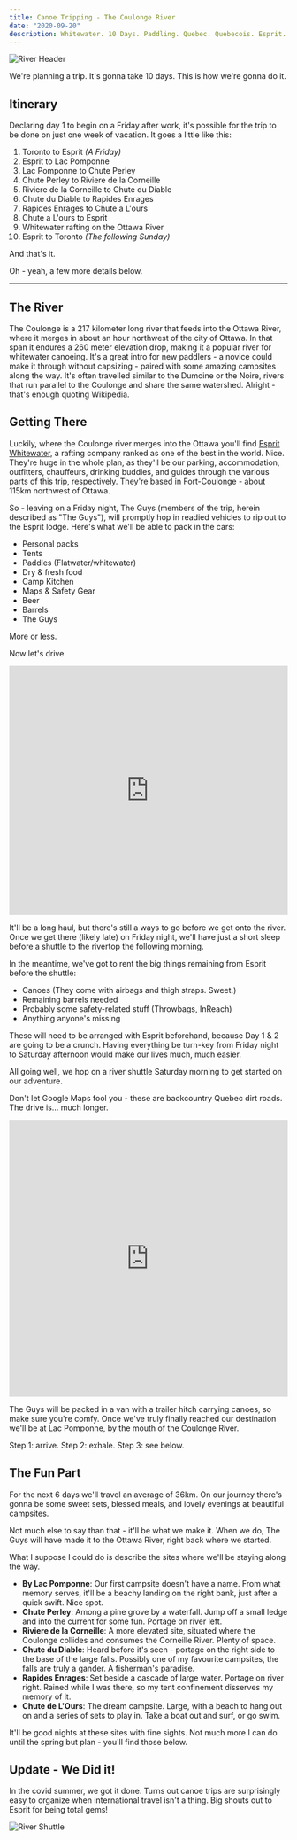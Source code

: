 ```yaml
---
title: Canoe Tripping - The Coulonge River
date: "2020-09-20"
description: Whitewater. 10 Days. Paddling. Quebec. Quebecois. Esprit. It's a trip!
---
```

![River Header](./riverHeader.png)

We're planning a trip. It's gonna take 10 days. This is how we're gonna do it.

## Itinerary

Declaring day 1 to begin on a Friday after work, it's possible for the trip to be done on just one week of vacation. It goes a little like this:

1. Toronto to Esprit _(A Friday)_
2. Esprit to Lac Pomponne
3. Lac Pomponne to Chute Perley
4. Chute Perley to Riviere de la Corneille
5. Riviere de la Corneille to Chute du Diable
6. Chute du Diable to Rapides Enrages
7. Rapides Enrages to Chute a L'ours
8. Chute a L'ours to Esprit
9. Whitewater rafting on the Ottawa River
10. Esprit to Toronto _(The following Sunday)_

And that's it.

Oh - yeah, a few more details below.

---
## The River

The Coulonge is a 217 kilometer long river that feeds into the Ottawa River, where it merges in about an hour northwest of the city of Ottawa. In that span it endures a 260 meter elevation drop, making it a popular river for whitewater canoeing. It's a great intro for new paddlers - a novice could make it through without capsizing - paired with some amazing campsites along the way. It's often travelled similar to the Dumoine or the Noire, rivers that run parallel to the Coulonge and share the same watershed. Alright - that's enough quoting Wikipedia.

## Getting There

Luckily, where the Coulonge river merges into the Ottawa you'll find [Esprit Whitewater](https://whitewater.ca), a rafting company ranked as one of the best in the world. Nice. They're huge in the whole plan, as they'll be our parking, accommodation, outfitters, chauffeurs, drinking buddies, and guides through the various parts of this trip, respectively. They're based in Fort-Coulonge - about 115km northwest of Ottawa.

So - leaving on a Friday night, The Guys (members of the trip, herein described as "The Guys"), will promptly hop in readied vehicles to rip out to the Esprit lodge. Here's what we'll be able to pack in the cars:
* Personal packs
* Tents
* Paddles (Flatwater/whitewater)
* Dry & fresh food
* Camp Kitchen
* Maps & Safety Gear
* Beer
* Barrels
* The Guys

More or less.

Now let's drive.

<iframe src="https://www.google.com/maps/embed?pb=!1m28!1m12!1m3!1d1218217.0838277726!2d-78.98940356800934!3d44.831414789847784!2m3!1f0!2f0!3f0!3m2!1i1024!2i768!4f13.1!4m13!3e0!4m5!1s0x89d4cb90d7c63ba5%3A0x323555502ab4c477!2sToronto%2C%20ON!3m2!1d43.653226!2d-79.3831843!4m5!1s0x4cd1170bf058721b%3A0xbee35461c029975e!2sEsprit%20Rafting%20Adventures%2C%20Chemin%20Esprit%2C%20Mansfield-et-Pontefract%2C%20QC!3m2!1d45.8782558!2d-76.7955893!5e0!3m2!1sen!2sca!4v1682994419257!5m2!1sen!2sca" width="100%" height="450" style="border:0;" allowfullscreen="" loading="lazy" referrerpolicy="no-referrer-when-downgrade"></iframe>

It'll be a long haul, but there's still a ways to go before we get onto the river. Once we get there (likely late) on Friday night, we'll have just a short sleep before a shuttle to the rivertop the following morning.

In the meantime, we've got to rent the big things remaining from Esprit before the shuttle:
* Canoes (They come with airbags and thigh straps. Sweet.)
* Remaining barrels needed
* Probably some safety-related stuff (Throwbags, InReach)
* Anything anyone's missing

These will need to be arranged with Esprit beforehand, because Day 1 & 2 are going to be a crunch. Having everything be turn-key from Friday night to Saturday afternoon would make our lives much, much easier.

All going well, we hop on a river shuttle Saturday morning to get started on our adventure.

Don't let Google Maps fool you - these are backcountry Quebec dirt roads. The drive is... much longer.

<iframe src="https://www.google.com/maps/embed?pb=!1m26!1m12!1m3!1d578299.7812853312!2d-77.27837027650898!3d46.560954911556856!2m3!1f0!2f0!3f0!3m2!1i1024!2i768!4f13.1!4m11!3e0!4m5!1s0x4cd1170bf058721b%3A0xbee35461c029975e!2sEsprit%2C%203%20Chem.%20Esprit%2C%20Mansfield-et-Pontefract%2C%20Quebec%20J0X%201R0!3m2!1d45.8782558!2d-76.7955893!4m3!3m2!1d46.9905524!2d-77.2886664!5e0!3m2!1sen!2sca!4v1682994532309!5m2!1sen!2sca" width="100%" height="500" style="border:0;" allowfullscreen="" loading="lazy" referrerpolicy="no-referrer-when-downgrade"></iframe>

The Guys will be packed in a van with a trailer hitch carrying canoes, so make sure you're comfy. Once we've truly finally reached our destination we'll be at Lac Pomponne, by the mouth of the Coulonge River.

Step 1: arrive. Step 2: exhale. Step 3: see below.

## The Fun Part

For the next 6 days we'll travel an average of 36km. On our journey there's gonna be some sweet sets, blessed meals, and lovely evenings at beautiful campsites.

Not much else to say than that - it'll be what we make it. When we do, The Guys will have made it to the Ottawa River, right back where we started.

What I suppose I could do is describe the sites where we'll be staying along the way.
* __By Lac Pomponne__: Our first campsite doesn't have a name. From what memory serves, it'll be a beachy landing on the right bank, just after a quick swift. Nice spot.
* __Chute Perley__: Among a pine grove by a waterfall. Jump off a small ledge and into the current for some fun. Portage on river left.
* __Riviere de la Corneille__: A more elevated site, situated where the Coulonge collides and consumes the Corneille River. Plenty of space.
* __Chute du Diable__: Heard before it's seen - portage on the right side to the base of the large falls. Possibly one of my favourite campsites, the falls are truly a gander. A fisherman's paradise.
* __Rapides Enrages__: Set beside a cascade of large water. Portage on river right. Rained while I was there, so my tent confinement disserves my memory of it.
* __Chute de L'Ours__: The dream campsite. Large, with a beach to hang out on and a series of sets to play in. Take a boat out and surf, or go swim.

It'll be good nights at these sites with fine sights. Not much more I can do until the spring but plan - you'll find those below.

## Update - We Did it!

In the covid summer, we got it done. Turns out canoe trips are surprisingly easy to organize when international travel isn't a thing. Big shouts out to Esprit for being total gems!

![River Shuttle](./crew.jpg)

